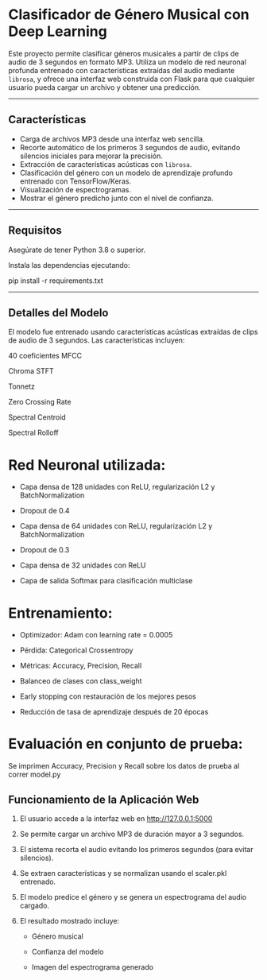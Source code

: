 # Clasificador de Género Musical con Deep Learning

Este proyecto permite clasificar géneros musicales a partir de clips de audio de 3 segundos en formato MP3. Utiliza un modelo de red neuronal profunda entrenado con características extraídas del audio mediante `librosa`, y ofrece una interfaz web construida con Flask para que cualquier usuario pueda cargar un archivo y obtener una predicción.

---

## Características

- Carga de archivos MP3 desde una interfaz web sencilla.
- Recorte automático de los primeros 3 segundos de audio, evitando silencios iniciales para mejorar la precisión.
- Extracción de características acústicas con `librosa`.
- Clasificación del género con un modelo de aprendizaje profundo entrenado con TensorFlow/Keras.
- Visualización de espectrogramas.
- Mostrar el género predicho junto con el nivel de confianza.

---

## Requisitos

Asegúrate de tener Python 3.8 o superior.

Instala las dependencias ejecutando:

pip install -r requirements.txt

---

## Detalles del Modelo

El modelo fue entrenado usando características acústicas extraídas de clips de audio de 3 segundos. Las características incluyen:

40 coeficientes MFCC

Chroma STFT

Tonnetz

Zero Crossing Rate

Spectral Centroid

Spectral Rolloff

# Red Neuronal utilizada:

- Capa densa de 128 unidades con ReLU, regularización L2 y BatchNormalization

- Dropout de 0.4

- Capa densa de 64 unidades con ReLU, regularización L2 y BatchNormalization

- Dropout de 0.3

- Capa densa de 32 unidades con ReLU

- Capa de salida Softmax para clasificación multiclase

# Entrenamiento:

- Optimizador: Adam con learning rate = 0.0005

- Pérdida: Categorical Crossentropy

- Métricas: Accuracy, Precision, Recall

- Balanceo de clases con class_weight

- Early stopping con restauración de los mejores pesos

- Reducción de tasa de aprendizaje después de 20 épocas

# Evaluación en conjunto de prueba:

Se imprimen Accuracy, Precision y Recall sobre los datos de prueba al correr model.py


## Funcionamiento de la Aplicación Web

1) El usuario accede a la interfaz web en http://127.0.0.1:5000

2) Se permite cargar un archivo MP3 de duración mayor a 3 segundos.

3) El sistema recorta el audio evitando los primeros segundos (para evitar silencios).

4) Se extraen características y se normalizan usando el scaler.pkl entrenado.

5) El modelo predice el género y se genera un espectrograma del audio cargado.

6) El resultado mostrado incluye:

    -  Género musical

    -  Confianza del modelo

    -  Imagen del espectrograma generado